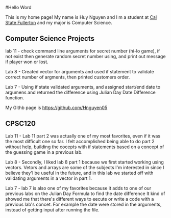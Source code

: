 #Hello Word

This is my home page! My name is Huy Nguyen and I m a student at [Cal State Fullerton](http://www.fullerton.edu/) and my major is Computer Science.

## Computer Science Projects
lab 11 - check command line arguments for secret number (hi-lo game), if not exist then generate random secret number using, and print out message if player won or lost.

Lab 8 - Created vector for arguments and used if statement to validate correct number of argments, then printed customers order.

Lab 7 - Using if state validated arguments, and assigned start/end date to argumens and returned the difference using Julian Day Date Difference function.

My Githb page is https://github.com/Hnguyen05

## CPSC120

Lab 11 - Lab 11 part 2 was actually one of my most favorites, even if it was the most difficult one so far. I felt accomplished being able to do part 2 without help, building the cocepts with if statements based on a concept of the guessing game in a previous lab.

Lab 8 - Secondly, I liked lab 8 part 1 because we first started working using vectors. Vetors and arrays are some of the subjects I'm interested in since I believe they'l be useful in the future, and in this lab we started off with validating arguments in a vector in part 1.

Lab 7 - lab 7 is also one of my favorites because it adds to one of our previous labs on the Julian Day Formula to find the date difference It kind of showed me that there's different ways to eecute or write a code with a previous lab's concet. For example the date were stored in the arguments, instead of getting input after running the file.